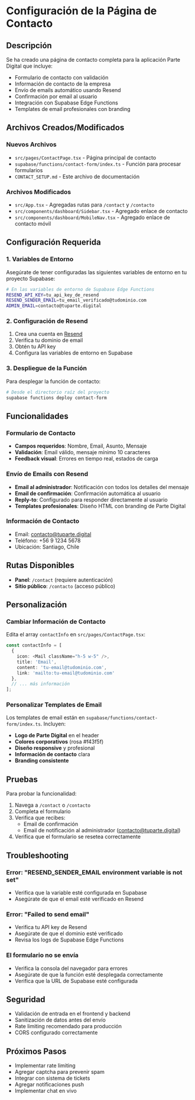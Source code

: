 # Configuración de la Página de Contacto

## Descripción

Se ha creado una página de contacto completa para la aplicación Parte Digital que incluye:

- Formulario de contacto con validación
- Información de contacto de la empresa
- Envío de emails automático usando Resend
- Confirmación por email al usuario
- Integración con Supabase Edge Functions
- Templates de email profesionales con branding

## Archivos Creados/Modificados

### Nuevos Archivos
- `src/pages/ContactPage.tsx` - Página principal de contacto
- `supabase/functions/contact-form/index.ts` - Función para procesar formularios
- `CONTACT_SETUP.md` - Este archivo de documentación

### Archivos Modificados
- `src/App.tsx` - Agregadas rutas para `/contact` y `/contacto`
- `src/components/dashboard/Sidebar.tsx` - Agregado enlace de contacto
- `src/components/dashboard/MobileNav.tsx` - Agregado enlace de contacto móvil

## Configuración Requerida

### 1. Variables de Entorno

Asegúrate de tener configuradas las siguientes variables de entorno en tu proyecto Supabase:

```bash
# En las variables de entorno de Supabase Edge Functions
RESEND_API_KEY=tu_api_key_de_resend
RESEND_SENDER_EMAIL=tu_email_verificado@tudominio.com
ADMIN_EMAIL=contacto@tuparte.digital
```

### 2. Configuración de Resend

1. Crea una cuenta en [Resend](https://resend.com)
2. Verifica tu dominio de email
3. Obtén tu API key
4. Configura las variables de entorno en Supabase

### 3. Despliegue de la Función

Para desplegar la función de contacto:

```bash
# Desde el directorio raíz del proyecto
supabase functions deploy contact-form
```

## Funcionalidades

### Formulario de Contacto
- **Campos requeridos**: Nombre, Email, Asunto, Mensaje
- **Validación**: Email válido, mensaje mínimo 10 caracteres
- **Feedback visual**: Errores en tiempo real, estados de carga

### Envío de Emails con Resend
- **Email al administrador**: Notificación con todos los detalles del mensaje
- **Email de confirmación**: Confirmación automática al usuario
- **Reply-to**: Configurado para responder directamente al usuario
- **Templates profesionales**: Diseño HTML con branding de Parte Digital

### Información de Contacto
- Email: contacto@tuparte.digital
- Teléfono: +56 9 1234 5678
- Ubicación: Santiago, Chile

## Rutas Disponibles

- **Panel**: `/contact` (requiere autenticación)
- **Sitio público**: `/contacto` (acceso público)

## Personalización

### Cambiar Información de Contacto

Edita el array `contactInfo` en `src/pages/ContactPage.tsx`:

```typescript
const contactInfo = [
  {
    icon: <Mail className="h-5 w-5" />,
    title: 'Email',
    content: 'tu-email@tudominio.com',
    link: 'mailto:tu-email@tudominio.com'
  },
  // ... más información
];
```

### Personalizar Templates de Email

Los templates de email están en `supabase/functions/contact-form/index.ts`. Incluyen:

- **Logo de Parte Digital** en el header
- **Colores corporativos** (rosa #f43f5f)
- **Diseño responsive** y profesional
- **Información de contacto** clara
- **Branding consistente**

## Pruebas

Para probar la funcionalidad:

1. Navega a `/contact` o `/contacto`
2. Completa el formulario
3. Verifica que recibes:
   - Email de confirmación
   - Email de notificación al administrador (contacto@tuparte.digital)
4. Verifica que el formulario se resetea correctamente

## Troubleshooting

### Error: "RESEND_SENDER_EMAIL environment variable is not set"
- Verifica que la variable esté configurada en Supabase
- Asegúrate de que el email esté verificado en Resend

### Error: "Failed to send email"
- Verifica tu API key de Resend
- Asegúrate de que el dominio esté verificado
- Revisa los logs de Supabase Edge Functions

### El formulario no se envía
- Verifica la consola del navegador para errores
- Asegúrate de que la función esté desplegada correctamente
- Verifica que la URL de Supabase esté configurada

## Seguridad

- Validación de entrada en el frontend y backend
- Sanitización de datos antes del envío
- Rate limiting recomendado para producción
- CORS configurado correctamente

## Próximos Pasos

- Implementar rate limiting
- Agregar captcha para prevenir spam
- Integrar con sistema de tickets
- Agregar notificaciones push
- Implementar chat en vivo 